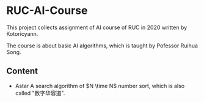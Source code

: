 # RUC-AI-Course

This project collects assignment of AI course of RUC in 2020 written by Kotoricyann.

The course is about basic AI algorithms, which is taught by Pofessor Ruihua Song.

## Content

* Astar
  A search algorithm of $N \time N$ number sort, which is also called "数字华容道".

